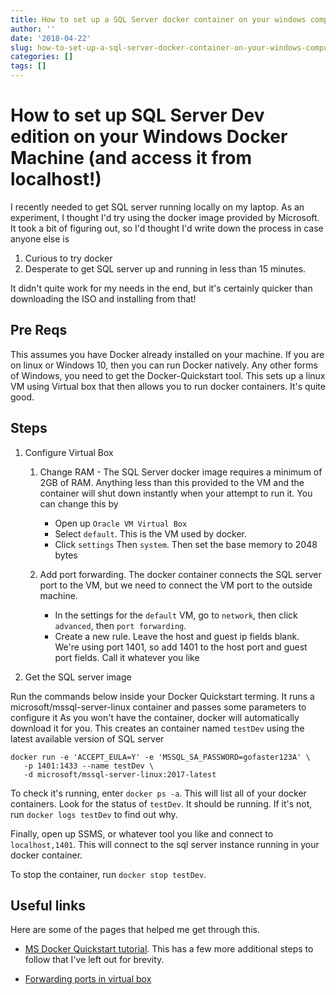 ```yaml
---
title: How to set up a SQL Server docker container on your windows computer
author: ''
date: '2018-04-22'
slug: how-to-set-up-a-sql-server-docker-container-on-your-windows-computer
categories: []
tags: []
---
```



# How to set up SQL Server Dev edition on your Windows Docker Machine (and access it from localhost!)

I recently needed to get SQL server running locally on my laptop. As an experiment, I thought I'd try using the docker image provided by Microsoft. It took a bit of figuring out, so I'd thought I'd write down the process in case anyone else is
1. Curious to try docker
2. Desperate to get SQL server up and running in less than 15 minutes.

It didn't quite work for my needs in the end, but it's certainly quicker than downloading the ISO and installing from that!


## Pre Reqs


This assumes you have Docker already installed on your machine. If you are on linux or Windows 10, then you can run Docker natively. Any other forms of Windows, you need to get the Docker-Quickstart tool. This sets up a linux VM using Virtual box that then allows you to run docker containers. It's quite good.


## Steps


1. Configure Virtual Box
    1. Change RAM - The SQL Server docker image requires a minimum of 2GB of RAM. Anything less than this provided to the VM and the container will shut down instantly when your attempt to run it. You can change this by 
        * Open up `Oracle VM Virtual Box`
        * Select `default`. This is the VM used by docker. 
        * Click `settings` Then `system`. Then set the base memory to 2048 bytes

    1. Add port forwarding. The docker container connects the SQL server port to the VM, but we need to connect the VM port to the outside machine.
        * In the settings for the `default` VM, go to `network`, then click `advanced`, then `port forwarding`.
        * Create a new rule. Leave the host and guest ip fields blank. We're using port 1401, so add 1401 to the host port and guest port fields. Call it whatever you like
        
1. Get the SQL server image

Run the commands below inside your Docker Quickstart terming. It runs a microsoft/mssql-server-linux container and passes some parameters to configure it
As you won't have the container, docker will automatically download it for you.
This creates an container named `testDev` using the latest available version of SQL server

```docker
docker run -e 'ACCEPT_EULA=Y' -e 'MSSQL_SA_PASSWORD=gofaster123A' \
   -p 1401:1433 --name testDev \
   -d microsoft/mssql-server-linux:2017-latest
```

To check it's running, enter `docker ps -a`. This will list all of your docker containers. Look for the status of `testDev`. It should be running. If it's not, run `docker logs testDev` to find out why.

Finally, open up SSMS, or whatever tool you like and connect to `localhost,1401`. This will connect to the sql server instance running in your docker container.

To stop the container, run `docker stop testDev`.

## Useful links

Here are some of the pages that helped me get through this.

* [MS Docker Quickstart tutorial](https://docs.microsoft.com/en-us/sql/linux/quickstart-install-connect-docker?view=sql-server-linux-2017). This has a few more additional steps to follow that I've left out for brevity.

* [Forwarding ports in virtual box](https://www.howtogeek.com/122641/how-to-forward-ports-to-a-virtual-machine-and-use-it-as-a-server/)


